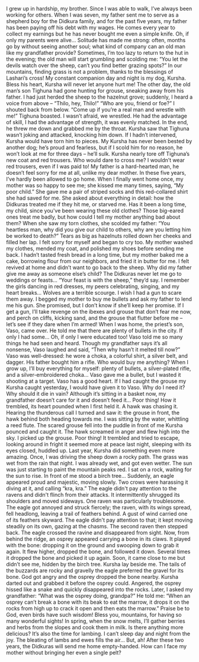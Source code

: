 I grew up in hardship, my brother. 
Since I was able to walk, I’ve always been working for others. 
When I was seven, my father sent me to serve as a shepherd boy for the Didkura family, and for the past five years, my father has been paying off his debt with my wages. 
He comes every year to collect my earnings
but he has never bought me even a simple knife. 
Oh, if only my parents were alive... 
Solitude has made me strong: often, months go by without seeing another soul; what kind of company can an old man like my grandfather provide? 
Sometimes, I’m too lazy to return to the hut in the evening; the old man will start grumbling and scolding me: “You let the devils watch over the sheep, can’t you find better grazing spots?” 
In our mountains, finding grass is not a problem, thanks to the blessings of Lashari’s cross!
My constant companion day and night is my dog, Kursha.
Bless his heart, Kursha will never let anyone hurt me! 
The other day, the old man’s son Tighuna had gone hunting for grouse, sneaking away from his father. 
I had just herded the sheep to the hazelnut grove; suddenly, I heard a voice from above – “Thilo, hey, Thilo!” 
“Who are you, friend or foe?” I shouted back from below. 
“Come up if you’re a real man and wrestle with me!” Tighuna boasted.
I wasn’t afraid, we wrestled.
He had the advantage of skill, I had the advantage of strength, it was evenly matched. 
In the end, he threw me down and grabbed me by the throat. 
Kursha saw that Tighuna wasn’t joking and attacked, knocking him down. If I hadn’t intervened, Kursha would have torn him to pieces. 
My Kursha has never been bested by another dog; he’s proud and fearless, but if I scold him for no reason, he won’t look at me for three days – he’ll sulk. 
Kursha nearly tore off Tighuna’s new coat and red trousers. 
Who would dare to cross me? I wouldn’t wear red trousers, even if I was paid to! 
My father is a hard-hearted man, he doesn’t feel sorry for me at all, unlike my dear mother. 
In these five years, I’ve hardly been allowed to go home.
When I finally went home once, my mother was so happy to see me; she kissed me many times, saying, “My poor child.” 
She gave me a pair of striped socks and this red-collared shirt she had saved for me. 
She asked about everything in detail: how the Didkuras treated me
if they hit me, or starved me. 
Has it been a long time, my child, since you've been wearing these old clothes?
Those big-eared ones treat me badly, but how could I tell my mother anything bad about them?
When she saw my torn clothes, she scolded my father: “You heartless man, why did you give our child to others, 
why are you letting him be worked to death?” Tears as big as hazelnuts rolled down her cheeks and filled her lap. 
I felt sorry for myself and began to cry too.
My mother washed my clothes, mended my coat, and polished my shoes before sending me back. 
I hadn’t tasted fresh bread in a long time, but my mother baked me a cake, borrowing flour from our neighbors, and fried it in butter for me. 
I felt revived at home and didn’t want to go back to the sheep. 
Why did my father give me away as someone else’s child? 
The Didkuras never let me go to weddings or feasts... 
“Your feast is with the sheep,” they’d say. 
I remember the girls dancing in red dresses, my peers celebrating, singing, and my heart breaks...
Wolves are a terrible scourge. 
I wish I had a gun to scare them away.
I begged my mother to buy me bullets and ask my father to lend me his gun. 
She promised, but I don’t know if she’ll keep her promise. 
If I get a gun, I’ll take revenge on the ibexes and grouse that don’t fear me now, and perch on cliffs, kicking sand, and the grouse that flutter before me – let’s see if they dare when I’m armed! 
When I was home, the priest’s son, Vaso, came over. 
He told me that there are plenty of bullets in the city. If only I had some... 
Oh, if only I were educated too! 
Vaso told me so many things he had seen and heard. 
Though my grandfather says it’s all nonsense, Vaso laughed and said, “Then why hasn’t it melted till now?”
Vaso was well-dressed: he wore a choka, a colorful shirt, a silver belt, and dagger. 
His father bought him a rifle.
Who would buy me anything? 
When I grow up, I’ll buy everything for myself: plenty of bullets, a silver-plated rifle, and a silver-embroidered choka... 
Vaso gave me a bullet, but I wasted it shooting at a target. 
Vaso has a good heart. 
If I had caught the grouse my Kursha caught yesterday, I would have given it to Vaso. 
Why do I need it?
Why should it die in vain? 
Although it’s sitting in a basket now, my grandfather doesn’t care for it and doesn’t feed it...
Poor thing! 
How it trembled, its heart pounded when I first held it.
A hawk was chasing it. 
Hearing the thunderous call
I turned and saw it: the grouse in front, the hawk behind
both heading towards me.
I was sitting by the water, whittling a reed flute. 
The scared grouse fell into the puddle in front of me
Kursha pounced and caught it. 
The hawk screamed in anger and flew high into the sky. 
I picked up the grouse. 
Poor thing! 
It trembled and tried to escape, looking around in fright
it seemed more at peace last night, sleeping with its eyes closed, huddled up.
Last year, Kursha did something even more amazing.
Once, I was driving the sheep down a rocky path. 
The grass was wet from the rain that night. 
I was already wet, and got even wetter.
The sun was just starting to paint the mountain peaks red. 
I sat on a rock, waiting for the sun to rise. 
In front of me stood a birch tree... 
Suddenly, an eagle appeared
proud and majestic, moving slowly. 
Two crows were harassing it
diving at it, and calling “kra, kra.” 
The eagle didn't pay attention to the ravens and didn't flinch from their attacks. 
It intermittently shrugged its shoulders and moved sideways.
One raven was particularly troublesome. 
The eagle got annoyed and struck fiercely; the raven, with its wings spread, fell headlong, leaving a trail of feathers behind. A gust of wind carried one of its feathers skyward. 
The eagle didn't pay attention to that; it kept moving steadily on its own, gazing at the chasms. 
The second raven then stepped back. 
The eagle crossed the ravine and disappeared from sight.
Now, from behind the ridge, an osprey appeared
carrying a bone in its claws. It played with the bone: dropping it on the ground and swooping down to grab it again. It flew higher, dropped the bone, and followed it down. 
Several times it dropped the bone and picked it up again. 
Soon, it came close to me but didn’t see me, hidden by the birch tree. Kursha lay beside me. 
The tails of the buzzards are rocky and gravelly the eagle preferred the gravel for its bone. 
God got angry and the osprey dropped the bone nearby.
Kursha darted out and grabbed it before the osprey could. 
Angered, the osprey hissed like a snake and quickly disappeared into the rocks.
Later, I asked my grandfather: “What was the osprey doing, grandpa?” 
He told me: “When an osprey can’t break a bone with its beak to eat the marrow, it drops it on the rocks from high up to crack it open and then eats the marrow.” 
Praise be to God, even birds have such wisdom!
Bless you, mountains, for having so many wonderful sights! 
In spring, when the snow melts, I’ll gather berries and herbs from the slopes and cook them in milk.
Is there anything more delicious? 
It’s also the time for lambing. 
I can’t sleep day and night from the joy. 
The bleating of lambs and ewes fills the air... 
But, ah! After these two years, the Didkuras will send me home empty-handed. How can I face my mother without bringing her even a single pelt?